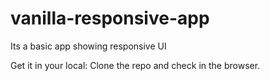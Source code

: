 # vanilla-responsive-app
Its a basic app showing responsive UI 

Get it in your local:
Clone the repo and check in the browser.
